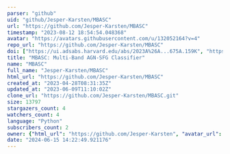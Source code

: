 ```yaml
---
parser: "github"
uid: "github/Jesper-Karsten/MBASC"
url: "https://github.com/Jesper-Karsten/MBASC"
timestamp: "2023-08-12 18:54:54.048368"
avatar: "https://avatars.githubusercontent.com/u/132052164?v=4"
repo_url: "https://github.com/Jesper-Karsten/MBASC"
doi: ["https://ui.adsabs.harvard.edu/abs/2023A%26A...675A.159K", "https://ui.adsabs.harvard.edu/abs/2023ascl.soft07060K/abstract"]
title: "MBASC: Multi-Band AGN-SFG Classifier"
name: "MBASC"
full_name: "Jesper-Karsten/MBASC"
html_url: "https://github.com/Jesper-Karsten/MBASC"
created_at: "2023-04-28T08:31:35Z"
updated_at: "2023-06-09T11:10:02Z"
clone_url: "https://github.com/Jesper-Karsten/MBASC.git"
size: 13797
stargazers_count: 4
watchers_count: 4
language: "Python"
subscribers_count: 2
owner: {"html_url": "https://github.com/Jesper-Karsten", "avatar_url": "https://avatars.githubusercontent.com/u/132052164?v=4", "login": "Jesper-Karsten", "type": "User"}
date: "2024-06-15 14:22:49.921176"
---
```


